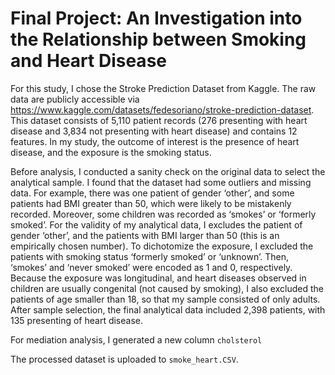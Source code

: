 # Final Project: An Investigation into the Relationship between Smoking and Heart Disease

For this study, I chose the Stroke Prediction Dataset from Kaggle. The raw data are publicly accessible via <https://www.kaggle.com/datasets/fedesoriano/stroke-prediction-dataset>. <br>
This dataset consists of 5,110 patient records (276 presenting with heart disease and 3,834 not presenting with heart disease) and contains 12 features. In my study, the outcome of interest is the presence of heart disease, and the exposure is the smoking status.

Before analysis, I conducted a sanity check on the original data to select the analytical sample. I found that the dataset had some outliers and missing data. For example, there was one patient of gender ‘other’, and some patients had BMI greater than 50, which were likely to be mistakenly recorded. Moreover, some children was recorded as ‘smokes’ or ‘formerly smoked’. For the validity of my analytical data, I excludes the patient of gender ‘other’, and the patients with BMI larger than 50 (this is an empirically chosen number). To dichotomize the exposure, I excluded the patients with smoking status ‘formerly smoked’ or ‘unknown’. Then, ‘smokes’ and ‘never smoked’ were encoded as 1 and 0, respectively. Because the exposure was longitudinal, and heart diseases observed in children are usually congenital (not caused by smoking), I also excluded the patients of age smaller than 18, so that my sample consisted of only adults. After sample selection, the final analytical data included 2,398 patients, with 135 presenting of heart disease. <br>

For mediation analysis, I generated a new column ```cholsterol```

The processed dataset is uploaded to ```smoke_heart.CSV```.
